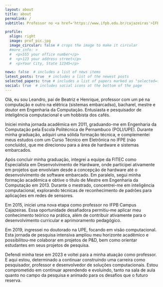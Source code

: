 ```yaml
---
layout: about
title: about
permalink: /
subtitle: Professor no <a href='https://www.ifpb.edu.br/cajazeiras'>IFPB Campus Cajazeiras</a>. leandro.silva@ifpb.edu.br.

profile:
  align: right
  image: prof_pic.jpg
  image_circular: false # crops the image to make it circular
  #more_info: >
  #  <p>555 your office number</p>
  #  <p>123 your address street</p>
  #  <p>Your City, State 12345</p>

news: false  # includes a list of news items
latest_posts: true  # includes a list of the newest posts
selected_papers: true # includes a list of papers marked as "selected={true}"
social: true  # includes social icons at the bottom of the page
---
```


Olá, eu sou Leandro, pai de Beatriz e Henrique, professor com um pé na computação e outro na elétrica (sistemas embarcadso), bacharel, mestre e doutor em Engenharia da Computação. Entusiasta e pesquisador de inteligência computacional e um hobbista dos cafés.

Iniciei minha jornada acadêmica em 2011, graduando-me em Engenharia da Computação pela Escola Politécnica de Pernambuco (POLI/UPE). Durante minha graduação, adquiri uma sólida formação técnica, e complementei meus estudos com um Curso Técnico em Eletrônica no IFPE (não concluído), que me direcionou para a área de hardware e sistemas embarcados.

Após concluir minha graduação, integrei a equipe da FITEC como Especialista em Desenvolvimento de Hardware, onde participei ativamente em projetos que envolviam desde a concepção de hardware até o desenvolvimento de software embarcado. Em paralelo, segui minha formação acadêmica e obtive o título de Mestre em Engenharia da Computação em 2013. Durante o mestrado, concentrei-me em inteligência computacional, explorando técnicas de reconhecimento de padrões para aplicações em redes de sensores.

Em 2015, iniciei uma nova etapa como professor no IFPB Campus Cajazeiras. Essa oportunidade desafiadora permitiu-me aplicar meu conhecimento teórico na prática, além de contribuir ativamente para o desenvolvimento curricular e aprimoramento pedagógico.

Em 2019, ingressei no doutorado na UPE, focando em visão computacional. Esta jornada de pesquisa intensiva ampliou meu horizonte acadêmico e possibilitou-me colaborar em projetos de P&D, bem como orientar estudantes em seus projetos de pesquisa.

Defendi minha tese em 2023 e voltei para a minha atuação como professor. E aqui estou, determinado a continuar construíndo uma carreira como pesquisador, professor e desenvolvedor de soluções computacionais. Estou comprometido em continuar aprendendo e evoluindo, tanto na sala de aula quanto no campo da pesquisa e animado para os desafios que o futuro reserva.
